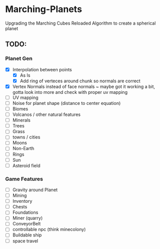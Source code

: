 # Marching-Planets
Upgrading the Marching Cubes Reloaded Algorithm to create a spherical planet



## TODO:
### Planet Gen
- [X] Interpolation between points
  - [X] As Is
  - [X] Add ring of verteces around chunk so normals are correct
- [X] Vertex Normals instead of face normals ~ maybe got it working a bit, gotta look into more and check with proper uv mapping
- [ ] UV mapping
- [ ] Noise for planet shape (distance to center equation)
- [ ] Biomes
- [ ] Volcanos / other natural features
- [ ] Minerals
- [ ] Trees
- [ ] Grass
- [ ] towns / cities
- [ ] Moons
- [ ] Non-Earth
- [ ] Rings
- [ ] Sun
- [ ] Asteroid field

### Game Features
- [ ] Gravity around Planet
- [ ] Mining
- [ ] Inventory
- [ ] Chests
- [ ] Foundations
- [ ] Miner (quarry)
- [ ] ConveyorBelt
- [ ] controllable npc (think minecolony)
- [ ] Buildable ship
- [ ] space travel
